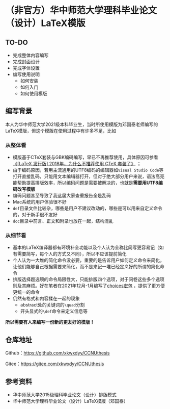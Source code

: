 # （非官方）华中师范大学理科毕业论文（设计）LaTeX模版

## TO-DO

- 完成整体内容编写
- 完成封面设计
- 完成字体设置
- 编写使用说明
  - 如何安装
  - 如何入门
  - 如何使用模版

## 编写背景

本人为华中师范大学2021级本科毕业生，当时所使用模版为邓国泰老师编写的LaTeX模版，但这个模版在使用过程中有许多不足，比如

### 从整体看

- 模版基于CTeX套装与GBK编码编写，早已不再推荐使用，具体原因可参看[《[LaTeX 发行版] 2018年，为什么不推荐使用 CTeX 套装了》](https://zhuanlan.zhihu.com/p/45174503) ；
- 由于编码原因，若用主流通用的UTF8编码的编辑器如`Visual Studio Code`等打开直接乱码，只能用文本编辑器打开，但对于绝大部分用户来说，语法高亮能帮助提高排版效率，所以编码问题是需要被解决的，也就是**需要用UTF8编码改写模版**
- 编码问题甚至导致了我这届大家查重报告全是乱码
- Mac系统的用户体验很不好
- `def`目录文件比较杂，哪些是用户不建议改动的，哪些是可以用来自定义命令的，对于新手很不友好
- `doc`目录中前言、正文和附录也放在一起，结构混乱

### 从细节看

- 基本的LaTeX编译器都有环境补全功能以及个人认为全称比简写更容易记（如有需要简写，每个人的方式又不同），所以不应该提前简化
- 个人认为一大堆的简化命令没必要，重要的是告诉用户如何定义命令来简化，让他们能够自己根据需要来简化，而不是来记一堆已经定义好的所谓的简化命令
- 排版选择题选项的命令局限性大，只能排版四个选项，对于问卷这些多个选项则及其麻烦。好在笔者在2021年12月-1月编写了[choices宏包](https://gitee.com/xkwxdyy/choices-l3) ，提供了更方便更统一的命令
- 仍然有格式和内容揉在一起的现象
  - abstract处的关键词的`\quad`分割
  - 开头显式的`\def`命令来定义信息等

**所以需要有人来编写一份新的更友好的模版！**

## 仓库地址

Github：https://github.com/xkwxdyy/CCNUthesis

Gitee：https://gitee.com/xkwxdyy/CCNUthesis

## 参考资料

- 华中师范大学2015级理科毕业论文（设计）排版模式
- 华中师范大学理科毕业论文（设计）LaTeX模版（邓国泰）



